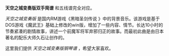 

**天空之城变奏版双手简谱** 和五线谱完全对应。

_天空之城变奏版_ 是国内RM游戏《黑暗圣剑传说
》中的背景音乐。该游戏是基于DOS游戏《魔武王》基础上修改的win版，增加了一些内容、情节。长达10小时的节奏紧凑的剧情故事，讲述一个前魔军将军弃邪归正的故事。而最初此曲是由日本著名的配乐大师久石让创作的。

这里我们提供 _天空之城变奏版钢琴谱_ ，希望大家喜欢。

